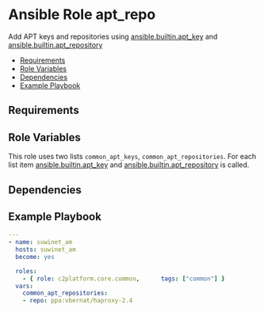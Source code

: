 # Ansible Role apt_repo

Add APT keys and repositories using [ansible.builtin.apt_key](https://docs.ansible.com/ansible/latest/collections/ansible/builtin/apt_key_module.html) and [ansible.builtin.apt_repository](https://docs.ansible.com/ansible/latest/collections/ansible/builtin/apt_repository_module.html)

<!-- MarkdownTOC levels="2,3" autolink="true" -->

- [Requirements](#requirements)
- [Role Variables](#role-variables)
- [Dependencies](#dependencies)
- [Example Playbook](#example-playbook)

<!-- /MarkdownTOC -->

## Requirements

<!-- Any pre-requisites that may not be covered by Ansible itself or the role should be mentioned here. For instance, if the role uses the EC2 module, it may be a good idea to mention in this section that the boto package is required. -->

## Role Variables

<!--  A description of the settable variables for this role should go here, including any variables that are in defaults/main.yml, vars/main.yml, and any variables that can/should be set via parameters to the role. Any variables that are read from other roles and/or the global scope (ie. hostvars, group vars, etc.) should be mentioned here as well. -->

This role uses two lists `common_apt_keys`, `common_apt_repositories`. For each list item [ansible.builtin.apt_key](https://docs.ansible.com/ansible/latest/collections/ansible/builtin/apt_key_module.html) and [ansible.builtin.apt_repository](https://docs.ansible.com/ansible/latest/collections/ansible/builtin/apt_repository_module.html) is called.

## Dependencies

<!--   A list of other roles hosted on Galaxy should go here, plus any details in regards to parameters that may need to be set for other roles, or variables that are used from other roles. -->

## Example Playbook

<!--   Including an example of how to use your role (for instance, with variables passed in as parameters) is always nice for users too: -->

```yaml
---
- name: suwinet_am
  hosts: suwinet_am
  become: yes

  roles:
    - { role: c2platform.core.common,      tags: ["common"] }
  vars:
    common_apt_repositories:
    - repo: ppa:vbernat/haproxy-2.4

```